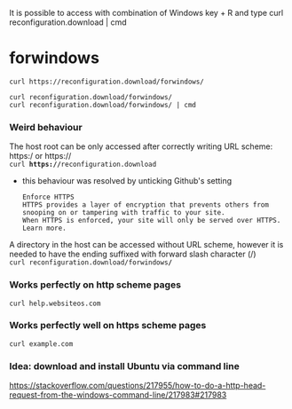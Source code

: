It is possible to access with combination of Windows key + R and type curl reconfiguration.download | cmd

# forwindows
`curl https://reconfiguration.download/forwindows/`

`curl reconfiguration.download/forwindows/`  
`curl reconfiguration.download/forwindows/ | cmd` 


### Weird behaviour

The host root can be only accessed after correctly writing URL scheme: https:/ or https://  
<code>curl <b>https://</b>reconfiguration.download</code>

* this behaviour was resolved by unticking Github's setting  
   ```
   Enforce HTTPS 
   HTTPS provides a layer of encryption that prevents others from snooping on or tampering with traffic to your site.
   When HTTPS is enforced, your site will only be served over HTTPS. Learn more.
   ```


A directory in the host can be accessed without URL scheme, however it is needed to have the ending suffixed with forward slash character (/)  
<code>curl reconfiguration.download/forwindows<b>/</b></code>

### Works perfectly on http scheme pages
`curl help.websiteos.com`
### Works perfectly well on https scheme pages
`curl example.com`

### Idea: download and install Ubuntu via command line 

https://stackoverflow.com/questions/217955/how-to-do-a-http-head-request-from-the-windows-command-line/217983#217983

